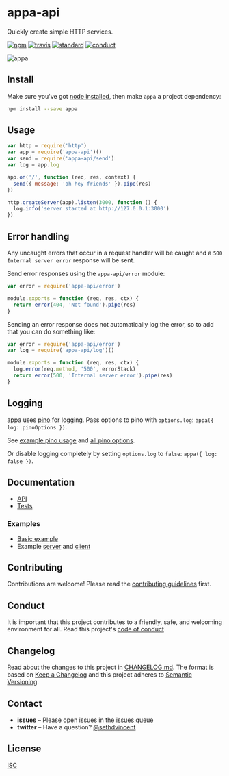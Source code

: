 # appa-api

Quickly create simple HTTP services.

[![npm][npm-image]][npm-url]
[![travis][travis-image]][travis-url]
[![standard][standard-image]][standard-url]
[![conduct][conduct]][conduct-url]

[npm-image]: https://img.shields.io/npm/v/appa-api.svg?style=flat-square
[npm-url]: https://www.npmjs.com/package/appa-api 
[travis-image]: https://img.shields.io/travis/sethvincent/appa-api.svg?style=flat-square
[travis-url]: https://travis-ci.org/sethvincent/appa-api
[standard-image]: https://img.shields.io/badge/code%20style-standard-brightgreen.svg?style=flat-square
[standard-url]: http://npm.im/standard
[conduct]: https://img.shields.io/badge/code%20of%20conduct-contributor%20covenant-green.svg?style=flat-square
[conduct-url]: CONDUCT.md

![appa](https://raw.githubusercontent.com/sethvincent/appa-api/master/appa.jpg)

## Install

Make sure you've got [node installed](http://nodejs.org), then make `appa` a project dependency:

```sh
npm install --save appa
```

## Usage

```js
var http = require('http')
var app = require('appa-api')()
var send = require('appa-api/send')
var log = app.log

app.on('/', function (req, res, context) {
  send({ message: 'oh hey friends' }).pipe(res)
})

http.createServer(app).listen(3000, function () {
  log.info('server started at http://127.0.0.1:3000')
})
```

## Error handling

Any uncaught errors that occur in a request handler will be caught and a `500 Internal server error` response will be sent.

Send error responses using the `appa-api/error` module:

```js
var error = require('appa-api/error')

module.exports = function (req, res, ctx) {
  return error(404, 'Not found').pipe(res)
}
```

Sending an error response does not automatically log the error, so to add that you can do something like:

```js
var error = require('appa-api/error')
var log = require('appa-api/log')()

module.exports = function (req, res, ctx) {
  log.error(req.method, '500', errorStack)
  return error(500, 'Internal server error').pipe(res)
}
```

## Logging

appa uses [pino](https://npmjs.com/pino) for logging. Pass options to pino with `options.log`: `appa({ log: pinoOptions })`.

See [example pino usage](https://github.com/pinojs/pino#usage) and [all pino options](https://github.com/pinojs/pino/blob/master/docs/API.md#pinooptions-stream).

Or disable logging completely by setting `options.log` to `false`: `appa({ log: false })`.

## Documentation
- [API](docs/api.md)
- [Tests](tests/)

### Examples
- [Basic example](examples/basic.js)
- Example [server](examples/server.js) and [client](examples/client.js)

## Contributing

Contributions are welcome! Please read the [contributing guidelines](CONTRIBUTING.md) first.

## Conduct

It is important that this project contributes to a friendly, safe, and welcoming environment for all. Read this project's [code of conduct](CONDUCT.md)

## Changelog

Read about the changes to this project in [CHANGELOG.md](CHANGELOG.md). The format is based on [Keep a Changelog](http://keepachangelog.com/) and this project adheres to [Semantic Versioning](http://semver.org/).

## Contact

- **issues** – Please open issues in the [issues queue](https://github.com/sethvincent/appa-api/issues)
- **twitter** – Have a question? [@sethdvincent](https://twitter.com/sethdvincent)

## License

[ISC](LICENSE.md)

